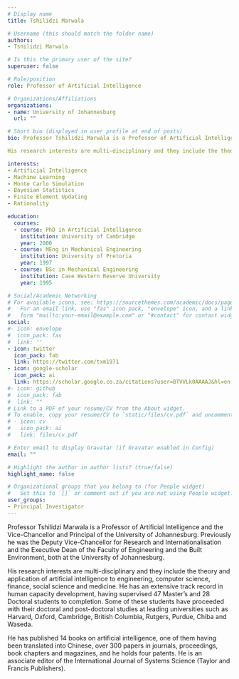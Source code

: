 ```yaml
---
# Display name
title: Tshilidzi Marwala

# Username (this should match the folder name)
authors:
- Tshilidzi Marwala

# Is this the primary user of the site?
superuser: false

# Role/position
role: Professor of Artificial Intelligence

# Organizations/Affiliations
organizations:
- name: University of Johannesburg
  url: ""

# Short bio (displayed in user profile at end of posts)
bio: Professor Tshilidzi Marwala is a Professor of Artificial Intelligence  and the Vice-Chancellor and Principal of the University of Johannesburg. Previously he was the Deputy Vice-Chancellor for Research and Internationalisation and the Executive Dean of the Faculty of Engineering and the Built Environment, both at the University of Johannesburg.

His research interests are multi-disciplinary and they include the theory and application of artificial intelligence to engineering, computer science, finance, social science and medicine. He has an extensive track record in human capacity development, having supervised 47 Master’s and 28 Doctoral students to completion. Some of these students have proceeded with their doctoral and post-doctoral studies at leading universities such as Harvard, Oxford, Cambridge, British Columbia, Rutgers, Purdue, Chiba and Waseda.

interests:
- Artificial Intelligence
- Machine Learning
- Monte Carlo Simulation
- Bayesian Statistics
- Finite Element Updating
- Rationality

education:
  courses:
  - course: PhD in Artificial Intelligence
    institution: University of Cambridge
    year: 2000
  - course: MEng in Mechanical Engineering
    institution: University of Pretoria
    year: 1997
  - course: BSc in Mechanical Engineering
    institution: Case Western Reserve University
    year: 1995

# Social/Academic Networking
# For available icons, see: https://sourcethemes.com/academic/docs/page-builder/#icons
#   For an email link, use "fas" icon pack, "envelope" icon, and a link in the
#   form "mailto:your-email@example.com" or "#contact" for contact widget.
social:
#- icon: envelope
#  icon_pack: fas
#  link: ''
- icon: twitter
  icon_pack: fab
  link: https://twitter.com/txm1971
- icon: google-scholar
  icon_pack: ai
  link: https://scholar.google.co.za/citations?user=BTVVLk0AAAAJ&hl=en
#- icon: github
#  icon_pack: fab
#  link: ""
# Link to a PDF of your resume/CV from the About widget.
# To enable, copy your resume/CV to `static/files/cv.pdf` and uncomment the lines below.
# - icon: cv
#   icon_pack: ai
#   link: files/cv.pdf

# Enter email to display Gravatar (if Gravatar enabled in Config)
email: ""

# Highlight the author in author lists? (true/false)
highlight_name: false

# Organizational groups that you belong to (for People widget)
#   Set this to `[]` or comment out if you are not using People widget.
user_groups:
- Principal Investigator
---
```

Professor Tshilidzi Marwala is a Professor of Artificial Intelligence  and the Vice-Chancellor and Principal of the University of Johannesburg. Previously he was the Deputy Vice-Chancellor for Research and Internationalisation and the Executive Dean of the Faculty of Engineering and the Built Environment, both at the University of Johannesburg.

His research interests are multi-disciplinary and they include the theory and application of artificial intelligence to engineering, computer science, finance, social science and medicine. He has an extensive track record in human capacity development, having supervised 47 Master’s and 28 Doctoral students to completion. Some of these students have proceeded with their doctoral and post-doctoral studies at leading universities such as Harvard, Oxford, Cambridge, British Columbia, Rutgers, Purdue, Chiba and Waseda.

He has published 14 books on artificial intelligence, one of them having been translated into Chinese, over 300 papers in journals, proceedings, book chapters and magazines, and he holds four patents. He is an associate editor of the International Journal of Systems Science (Taylor and Francis Publishers).

